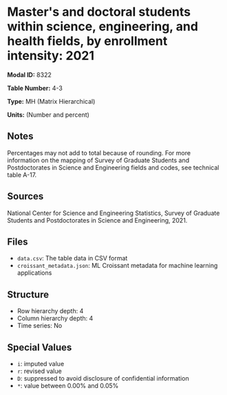 # Master's and doctoral students within science, engineering, and health fields, by enrollment intensity: 2021

**Modal ID:** 8322

**Table Number:** 4-3

**Type:** MH (Matrix Hierarchical)

**Units:** (Number and percent)

## Notes

Percentages may not add to total because of rounding. For more information on the mapping of Survey of Graduate Students and Postdoctorates in Science and Engineering fields and codes, see technical table A-17.

## Sources

National Center for Science and Engineering Statistics, Survey of Graduate Students and Postdoctorates in Science and Engineering, 2021.

## Files

- `data.csv`: The table data in CSV format
- `croissant_metadata.json`: ML Croissant metadata for machine learning applications

## Structure

- Row hierarchy depth: 4
- Column hierarchy depth: 4
- Time series: No

## Special Values

- `i`: imputed value
- `r`: revised value
- `D`: suppressed to avoid disclosure of confidential information
- `*`: value between 0.00% and 0.05%
